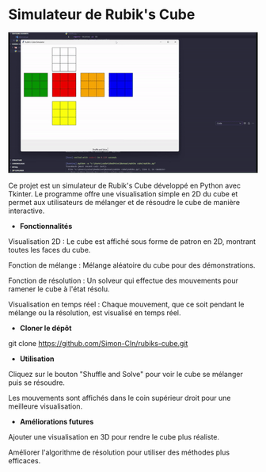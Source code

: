 # **Simulateur de Rubik's Cube**

![Démonstration du Rubik's Cube](./demo.gif)

Ce projet est un simulateur de Rubik's Cube développé en Python avec Tkinter. Le programme offre une visualisation simple en 2D du cube et permet aux utilisateurs de mélanger et de résoudre le cube de manière interactive.

- **Fonctionnalités**

Visualisation 2D : Le cube est affiché sous forme de patron en 2D, montrant toutes les faces du cube.

Fonction de mélange : Mélange aléatoire du cube pour des démonstrations.

Fonction de résolution : Un solveur qui effectue des mouvements pour ramener le cube à l'état résolu.

Visualisation en temps réel : Chaque mouvement, que ce soit pendant le mélange ou la résolution, est visualisé en temps réel.



- **Cloner le dépôt**

git clone https://github.com/Simon-Cln/rubiks-cube.git



- **Utilisation**

Cliquez sur le bouton "Shuffle and Solve" pour voir le cube se mélanger puis se résoudre.

Les mouvements sont affichés dans le coin supérieur droit pour une meilleure visualisation.

- **Améliorations futures**

Ajouter une visualisation en 3D pour rendre le cube plus réaliste.

Améliorer l'algorithme de résolution pour utiliser des méthodes plus efficaces.




